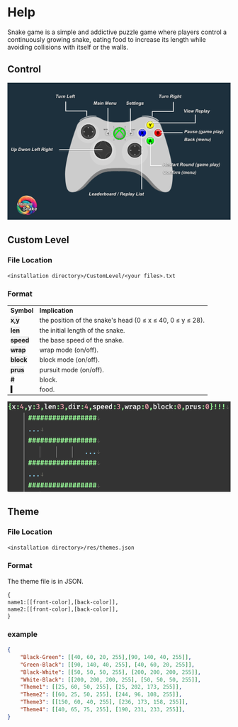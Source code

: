 # Help
Snake game is a simple and addictive puzzle game where players control a continuously growing snake, eating food to increase its length while avoiding collisions with itself or the walls.

## Control
![help_control.png](help_control.png)

## Custom Level
### File Location
`<installation directory>/CustomLevel/<your files>.txt`
### Format
<table>
<tr><td><b>Symbol</b></td><td><b>Implication<b></td>  </tr>
<tr><td><b><span style="background-color: #eeeeee">x,y</span></b></td><td>the position of the snake's head (0 ≤ x ≤ 40, 0 ≤ y ≤ 28).</td>  </tr>
<tr><td><b><span style="background-color: #eeeeee">len</span></b></td><td>the initial length of the snake.</td>  </tr>
<tr><td><b><span style="background-color: #eeeeee">speed</span></b></td><td>the base speed of the snake.</td>  </tr>
<tr><td><b><span style="background-color: #eeeeee">wrap</span></b></td><td>wrap mode (on/off).</td>  </tr>
<tr><td><b><span style="background-color: #eeeeee">block</span></b></td><td>block mode (on/off).</td>  </tr>
<tr><td><b><span style="background-color: #eeeeee">prus</span></b></td><td>pursuit mode (on/off).</td></tr>
<tr><td><b><span style="background-color: #eeeeee">#</span></b></td><td>block.</td>  </tr>
<tr><td><b><span style="background-color: #000000">.</span></b></td><td>food.</td>   </tr>
</table>

![EverEdit_2wHUkRs4GM.png](EverEdit_2wHUkRs4GM.png)

## Theme
### File Location
`<installation directory>/res/themes.json`
### Format
The theme file is in JSON.
```text
{
name1:[[front-color],[back-color]],
name2:[[front-color],[back-color]],
}
```
### example
```json
{
    "Black-Green": [[40, 60, 20, 255],[90, 140, 40, 255]],
    "Green-Black": [[90, 140, 40, 255], [40, 60, 20, 255]],
    "Black-White": [[50, 50, 50, 255], [200, 200, 200, 255]],
    "White-Black": [[200, 200, 200, 255], [50, 50, 50, 255]],
    "Theme1": [[25, 60, 50, 255], [25, 202, 173, 255]],
    "Theme2": [[60, 25, 50, 255], [244, 96, 108, 255]],
    "Theme3": [[150, 60, 40, 255], [236, 173, 158, 255]],
    "Theme4": [[40, 65, 75, 255], [190, 231, 233, 255]],
}
```
